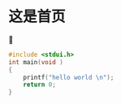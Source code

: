 # 这是首页

:100:

```C
#include <stdui.h>
int main(void )
{
    printf("hello world \n");
    return 0;
}
```
